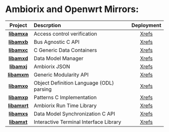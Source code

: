 # Ambiorix and Openwrt Mirrors:

|  **Project**        |        **Descrption**                    | **Deployment** |
|:-------------------:|:-----------------------------------------|:--------------:|
| **[libamxa]**       | Access control verification              |  [Xrefs](https://klab-ambiorix.github.io/libamxa)        |
| **[libamxb]**       | Bus Agnostic C API                       |  [Xrefs](https://klab-ambiorix.github.io/libamxb)        |
| **[libamxc]**       | C Generic Data Containers                |  [Xrefs](https://klab-ambiorix.github.io/libamxc)        |
| **[libamxd]**       | Data Model Manager                       |  [Xrefs](https://klab-ambiorix.github.io/libamxd)        |
| **[libamxj]**       | Ambiorix JSON                            |  [Xrefs](https://klab-ambiorix.github.io/libamxj)        |
| **[libamxm]**       | Generic Modularity API                   |  [Xrefs](https://klab-ambiorix.github.io/libamxm)        |
| **[libamxo]**       | Object Definition Language (ODL) parsing |  [Xrefs](https://klab-ambiorix.github.io/libamxo)        |
| **[libamxp]**       | Patterns C Implementation                |  [Xrefs](https://klab-ambiorix.github.io/libamxp)        |
| **[libamxrt]**      | Ambiorix Run Time Library                |  [Xrefs](https://klab-ambiorix.github.io/libamxrt)       |
| **[libamxs]**       | Data Model Synchronization C API         |  [Xrefs](https://klab-ambiorix.github.io/libamxs)        |
| **[libamxt]**       | Interactive Terminal Interface Library   |  [Xrefs](https://klab-ambiorix.github.io/libamxt)        |

[libamxa]: https://github.com/klab-ambiorix/libamxa
[libamxb]: https://github.com/klab-ambiorix/libamxb
[libamxc]: https://github.com/klab-ambiorix/libamxc
[libamxd]: https://github.com/klab-ambiorix/libamxd
[libamxj]: https://github.com/klab-ambiorix/libamxj
[libamxm]: https://github.com/klab-ambiorix/libamxm
[libamxo]: https://github.com/klab-ambiorix/libamxo
[libamxp]: https://github.com/klab-ambiorix/libamxp
[libamxrt]: https://github.com/klab-ambiorix/libamxrt
[libamxs]: https://github.com/klab-ambiorix/libamxs
[libamxt]: https://github.com/klab-ambiorix/libamxt
[libubox]: https://github.com/klab-ambiorix/libubox
